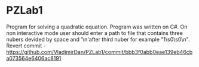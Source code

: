 # PZLab1
Program for solving a quadratic equation.
Program was written on C#.
On non interactive mode user should enter a path to file that contains three nubers devided by space and '\n'after third nuber for example "1\s0\s0\n".
Revert commit - https://github.com/VladimirDan/PZLab1/commit/bbb3f0abb0eae139eb46cba073564e6406ac8191
